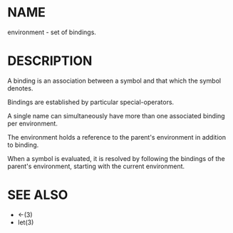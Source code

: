 # NAME
environment - set of bindings.

# DESCRIPTION
A binding is an association between a symbol and that which the symbol denotes.

Bindings are established by particular special-operators.

A single name can simultaneously have more than one associated binding per environment.

The environment holds a reference to the parent's environment in addition to binding.

When a symbol is evaluated, it is resolved by following the bindings of the parent's environment, starting with the current environment.

# SEE ALSO
- <-(3)
- let(3)
